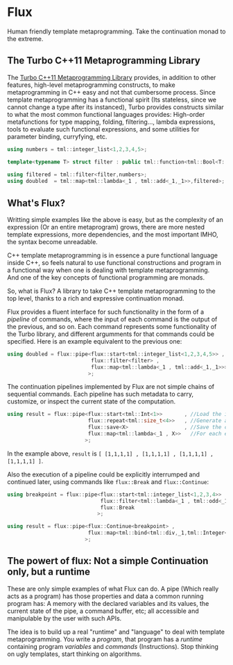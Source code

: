 Flux
====

Human friendly template metaprogramming. Take the continuation monad to the extreme.


## The Turbo C++11 Metaprogramming Library

The [Turbo C++11 Metaprogramming Library](https://github.com/Manu343726/Turbo) provides, in addition to other features, high-level metaprogramming constructs, to make metaprogramming in C++ easy and not 
that cumbersome process. Since template metaprogramming has a functional spirit (Its stateless, since we cannot change a type after its instanced), Turbo provides constructs
similar to what the most common functional languages provides: High-order metafunctions for type mapping, folding, filtering..., lambda expressions, tools to evaluate such functional expressions,
and some utilities for parameter binding, curryfying, etc.

``` cpp
using numbers = tml::integer_list<1,2,3,4,5>;

template<typename T> struct filter : public tml::function<tml::Bool<T::value % 2 == 0>> {};
    
using filtered = tml::filter<filter,numbers>;
using doubled  = tml::map<tml::lambda<_1 , tml::add<_1,_1>>,filtered>;
```

## What's Flux?

Writting simple examples like the above is easy, but as the complexity of an expression (Or an entire metaprogram) grows, there are more nested template expressions, more
dependencies, and the most important IMHO, the syntax become unreadable.

C++ template metaprogramming is in essence a pure functional language inside C++, so feels natural to use functional constructions and program in a functional way when one is dealing with template metaprogramming.  
And one of the key concepts of functional programming are monads. 

So, what is Flux? A library to take C++ template metaprogramming to the top level, thanks to a rich and expressive continuation monad. 

Flux provides a fluent interface for such functionality in the form of a *pipeline* of commands, where the input of each command is the output of the previous, and so on.
Each command represents some functionality of the Turbo library, and different argumments for that commands could be specified. Here is an example equivalent to the previous one:

``` cpp
using doubled = flux::pipe<flux::start<tml::integer_list<1,2,3,4,5>> , 
                           flux::filter<filter> ,
                           flux::map<tml::lambda<_1 , tml::add<_1,_1>>>
                          >;
```

The continuation pipelines implemented by Flux are not simple chains of sequential commands. Each pipeline has such metadata to carry, customize, or inspect the current state of the computation.

``` cpp
using result = flux::pipe<flux::start<tml::Int<1>>       , //Load the integer 1
                          flux::repeat<tml::size_t<4>>   , //Generate a list with the current value (the integer 1) repeated four times 
                          flux::save<X>                  , //Save the current value ( [1,1,1,1] ) on the variable X
                          flux::map<tml::lambda<_1 , X>>   //For each element of the current value ( [1,1,1,1] ), put the value of X
                         >;
```

In the example above, `result` is `[ [1,1,1,1] , [1,1,1,1] , [1,1,1,1] , [1,1,1,1] ]`.

Also the execution of a pipeline could be explicitly interrumped and continued later, using commands like `flux::Break` and `flux::Continue`:

``` cpp
using breakpoint = flux::pipe<flux::start<tml::integer_list<1,2,3,4>>      ,
                              flux::filter<tml::lambda<_1 , tml::odd<_1>>> ,
                              flux::Break
                             >;

using result = flux::pipe<flux::Continue<breakpoint> , 
                          flux::map<tml::bind<tml::div,_1,tml::Integer<2>>>
                         >;
```

## The powert of flux: Not a simple Continuation only, but a runtime

These are only simple examples of what Flux can do. A pipe (Which really acts as a program) has those properties and data a common running program has: A memory with the declared variables and its values, the current state of the pipe, a command buffer, etc; all accessible and manipulable by the user with such APIs. 

The idea is to build up a real "runtime" and "language" to deal with template metaprogramming. You write a *program*, that program has a *runtime* containing program *variables* and *commands* (Instructions). Stop thinking on ugly templates, start thinking on algorithms.
